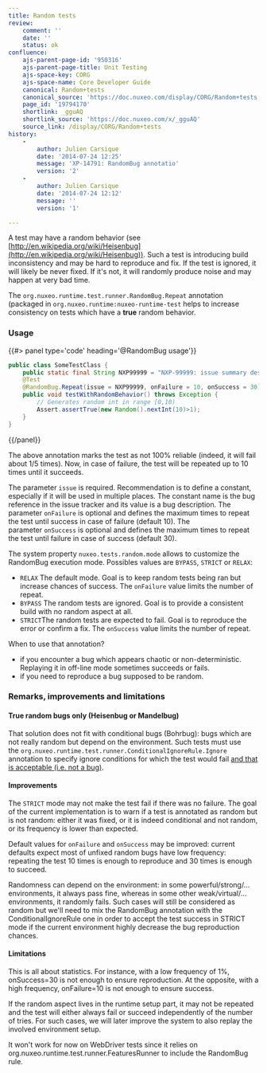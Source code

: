 ```yaml
---
title: Random tests
review:
    comment: ''
    date: ''
    status: ok
confluence:
    ajs-parent-page-id: '950316'
    ajs-parent-page-title: Unit Testing
    ajs-space-key: CORG
    ajs-space-name: Core Developer Guide
    canonical: Random+tests
    canonical_source: 'https://doc.nuxeo.com/display/CORG/Random+tests'
    page_id: '19794170'
    shortlink: _gguAQ
    shortlink_source: 'https://doc.nuxeo.com/x/_gguAQ'
    source_link: /display/CORG/Random+tests
history:
    - 
        author: Julien Carsique
        date: '2014-07-24 12:25'
        message: 'XP-14791: RandomBug annotatio'
        version: '2'
    - 
        author: Julien Carsique
        date: '2014-07-24 12:12'
        message: ''
        version: '1'

---
```

A test may have a random behavior (see [http://en.wikipedia.org/wiki/Heisenbug](http://en.wikipedia.org/wiki/Heisenbug)). Such a test is introducing build inconsistency and may be hard to reproduce and fix. If the test is ignored, it will likely be never fixed. If it's not, it will randomly produce noise and may happen at very bad time.

The&nbsp;`org.nuxeo.runtime.test.runner.RandomBug.Repeat` annotation (packaged in `org.nuxeo.runtime:nuxeo-runtime-test` helps to increase consistency on tests which have a **true** random behavior.

### Usage

{{#> panel type='code' heading='@RandomBug usage'}}

```java
public class SomeTestClass {
    public static final String NXP99999 = "NXP-99999: issue summary description blah blah";
    @Test
    @RandomBug.Repeat(issue = NXP99999, onFailure = 10, onSuccess = 30)
    public void testWithRandomBehavior() throws Exception {
        // Generates random int in range [0,10)
        Assert.assertTrue(new Random().nextInt(10)>1);
    }
}
```

{{/panel}}

The above annotation marks the test as not 100% reliable (indeed, it will fail about 1/5 times). Now, in case of failure, the test will be repeated up to 10 times until it succeeds.

The parameter&nbsp;`issue` is required. Recommendation is to define a constant, especially if it will be used in multiple places. The constant name is the bug reference in the issue tracker and its value is a bug description.
The parameter&nbsp;`onFailure` is optional and defines the maximum times to repeat the test until success in case of failure (default 10).
The parameter&nbsp;`onSuccess` is optional and defines the maximum times to repeat the test until failure in case of success (default 30).

The system property&nbsp;`nuxeo.tests.random.mode` allows to customize the RandomBug execution mode. Possibles values are `BYPASS`,&nbsp;`STRICT` or `RELAX`:

*   `RELAX`
    The default mode. Goal is to keep random tests being ran but increase chances of success. The `onFailure` value limits the number of repeat.
*   `BYPASS`
    The random tests are ignored. Goal is to provide a consistent build with no random aspect at all.
*   `STRICT`The random tests are expected to fail. Goal is to reproduce the error or confirm a fix. The&nbsp;`onSuccess` value limits the number of repeat.

When to use that annotation?

*   if you encounter a bug which appears chaotic or non-deterministic. Replaying it in off-line mode sometimes succeeds or fails.
*   if you need to reproduce a bug supposed to be random.

### Remarks, improvements and limitations

#### True random bugs only (Heisenbug or Mandelbug)

That solution does not fit with conditional bugs (Bohrbug): bugs which are not really random but depend on the environment.
Such tests must use the&nbsp;`org.nuxeo.runtime.test.runner.ConditionalIgnoreRule.Ignore` annotation to specify ignore conditions for which the test would fail <u>and that is acceptable (i.e. not a bug)</u>.

#### Improvements

The&nbsp;`STRICT` mode may not make the test fail if there was no failure. The goal of the current implementation is to warn if a test is annotated as random but is not random: either it was fixed, or it is indeed conditional and not random, or its frequency is lower than expected.

Default values for&nbsp;`onFailure` and&nbsp;`onSuccess` may be improved: current defaults expect most of unfixed random bugs have low frequency: repeating the test 10 times is enough to reproduce and 30 times is enough to succeed.

Randomness can depend on the environment: in some powerful/strong/... environments, it always pass fine, whereas in some other weak/virtual/... environments, it randomly fails. Such cases will still be considered as random but we'll need to mix the RandomBug annotation with the ConditionalIgnoreRule one in order to accept the test success in STRICT mode if the current environment highly decrease the bug reproduction chances.

#### Limitations

This is all about statistics. For instance, with a low frequency of 1%, onSuccess=30 is not enough to ensure reproduction. At the opposite, with a high frequency, onFailure=10 is not enough to ensure success.

If the random aspect lives in the runtime setup part, it may not be repeated and the test will either always fail or succeed independently of the number of tries. For such cases, we will later improve the system to also replay the involved environment setup.

It won't work for now on WebDriver tests since it relies on org.nuxeo.runtime.test.runner.FeaturesRunner to include the RandomBug rule.